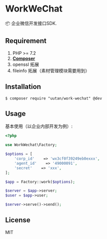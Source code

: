 
<h1 align="left">WorkWeChat</h1>

📦 企业微信开发接口SDK.

## Requirement

1. PHP >= 7.2
2. **[Composer](https://getcomposer.org/)**
3. openssl 拓展
4. fileinfo 拓展（素材管理模块需要用到）

## Installation

```shell
$ composer require "uutan/work-wechat" @dev
```

## Usage

基本使用（以企业内部开发为例）:

```php
<?php

use WorkWechat\Factory;

$options = [
    'corp_id'    => 'wx3cf0f39249eb0exxx',
    'agent_id'    => '49000091',
    'secret'    => 'xxx',
];

$app = Factory::work($options);

$server = $app->server;
$user = $app->user;

$server->serve()->send();
```


## License

MIT